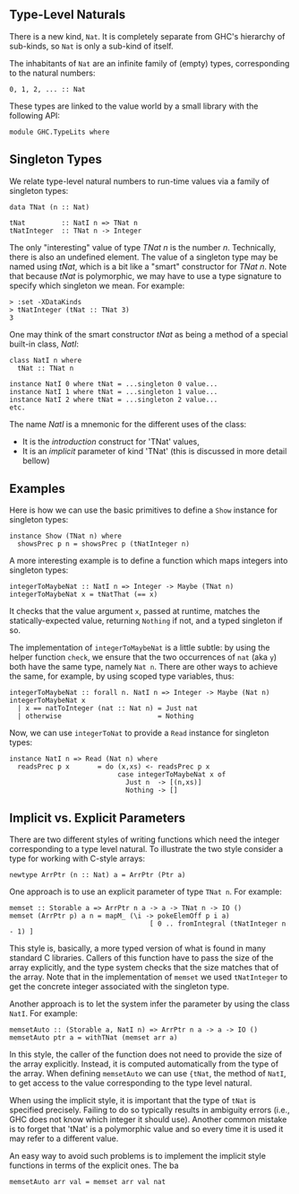 ## Type-Level Naturals


There is a new kind, `Nat`.  It is completely separate from GHC's hierarchy of sub-kinds, so `Nat` is only a sub-kind of itself.


The inhabitants of `Nat` are an infinite family of (empty) types, corresponding to the natural numbers:

```wiki
0, 1, 2, ... :: Nat
```


These types are linked to the value world by a small library with the following API:

```wiki
module GHC.TypeLits where
```

## Singleton Types


We relate type-level natural numbers to run-time values via a family of singleton types:

```wiki
data TNat (n :: Nat)

tNat         :: NatI n => TNat n
tNatInteger  :: TNat n -> Integer
```


The only "interesting" value of type *TNat n* is the number *n*.  Technically, there is also an undefined element.
The value of a singleton type may be named using *tNat*, which is a bit like a "smart" constructor for *TNat n*.
Note that because *tNat* is polymorphic, we may have to use a type signature to specify which singleton we mean.  For example:

```wiki
> :set -XDataKinds
> tNatInteger (tNat :: TNat 3)
3
```


One may think of the smart constructor *tNat* as being a method of a special built-in class, *NatI*:

```wiki
class NatI n where
  tNat :: TNat n

instance NatI 0 where tNat = ...singleton 0 value...
instance NatI 1 where tNat = ...singleton 1 value...
instance NatI 2 where tNat = ...singleton 2 value...
etc.
```


The name *NatI* is a mnemonic for the different uses of the class:

- It is the *introduction* construct for 'TNat' values,
- It is an *implicit* parameter of kind 'TNat' (this is discussed in more detail bellow)

## Examples


Here is how we can use the basic primitives to define a `Show` instance for singleton types:

```wiki
instance Show (TNat n) where
  showsPrec p n = showsPrec p (tNatInteger n)
```


A more interesting example is to define a function which maps integers into singleton types:

```wiki
integerToMaybeNat :: NatI n => Integer -> Maybe (TNat n)
integerToMaybeNat x = tNatThat (== x)
```


It checks that the value argument `x`, passed at runtime, matches the statically-expected value, returning `Nothing` if not, and a typed singleton if so.


The implementation of `integerToMaybeNat` is a little subtle: by using
the helper function `check`, we ensure that the two occurrences of
`nat` (aka `y`) both have the same type, namely `Nat n`.  There are other
ways to achieve the same, for example, by using scoped type variables,
thus:

```wiki
integerToMaybeNat :: forall n. NatI n => Integer -> Maybe (Nat n)
integerToMaybeNat x 
  | x == natToInteger (nat :: Nat n) = Just nat 
  | otherwise                        = Nothing
```


Now, we can use `integerToNat` to provide a `Read` instance for singleton types:

```wiki
instance NatI n => Read (Nat n) where
  readsPrec p x       = do (x,xs) <- readsPrec p x
                           case integerToMaybeNat x of
                             Just n  -> [(n,xs)]
                             Nothing -> []
```

## Implicit vs. Explicit Parameters


There are two different styles of writing functions which need the integer corresponding to a type level natural.
To illustrate the two style consider a type for working with C-style arrays:

```wiki
newtype ArrPtr (n :: Nat) a = ArrPtr (Ptr a)
```


One approach is to use an explicit parameter of type `TNat n`.  For example:

```wiki
memset :: Storable a => ArrPtr n a -> a -> TNat n -> IO ()
memset (ArrPtr p) a n = mapM_ (\i -> pokeElemOff p i a)
                                   [ 0 .. fromIntegral (tNatInteger n - 1) ]
```


This style is, basically, a more typed version of what is found in many standard C libraries.
Callers of this function have to pass the size of the array explicitly, and the type system checks that the
size matches that of the array.  Note that in the implementation of `memset` we used `tNatInteger`
to get the concrete integer associated with the singleton type.


Another approach is to let the system infer the parameter by using the class `NatI`.  For example:

```wiki
memsetAuto :: (Storable a, NatI n) => ArrPtr n a -> a -> IO ()
memsetAuto ptr a = withTNat (memset arr a)
```


In this style, the caller of the function does not need to provide the size of the array explicitly.
Instead, it is computed automatically from the type of the array.
When defining `memsetAuto` we can use `{tNat`, the method of `NatI`, to get access to the value
corresponding to the type level natural.


When using the implicit style, it is important that the type of `tNat` is specified precisely.  Failing to do so typically results in ambiguity errors
(i.e., GHC does not know which integer it should use).  Another common mistake is to forget that 'tNat' is a polymorphic value and so every time it is used it may refer to a different value.


An easy way to avoid such problems is to implement the implicit style functions in terms of the explicit ones.  The
ba

```wiki
memsetAuto arr val = memset arr val nat
```